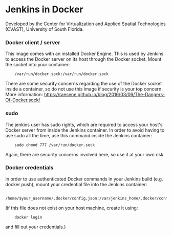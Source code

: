 # Jenkins in Docker

Developed by the Center for Virtualization and Applied Spatial Technologies (CVAST),
University of South Florida.


### Docker client / server
This image comes with an installed Docker Engine. 
This is used by Jenkins to access the Docker server on its host through the Docker socket.
Mount the socket into your container:

```
	/var/run/docker.sock:/var/run/docker.sock
```

There are some security concerns regarding the use of the Docker socket inside a container, so do not use this image if security is your top concern.
More information: https://raesene.github.io/blog/2016/03/06/The-Dangers-Of-Docker.sock/


### sudo
The jenkins user has sudo rights, which are required to access your host's Docker server from inside the Jenkins container.
In order to avoid having to use sudo all the time, use this command inside the Jenkins container:

``` 
	sudo chmod 777 /var/run/docker.sock
```

Again, there are security concerns involved here, so use it at your own risk. 

### Docker credentials
In order to use authenticated Docker commands in your Jenkins build (e.g. docker push), mount your credential file into the Jenkins container:

```
	/home/$your_username/.docker/config.json:/var/jenkins_home/.docker/config.json
```

(if this file does not exist on your host machine, create it using:
```
	docker login
```
and fill out your credentials.)